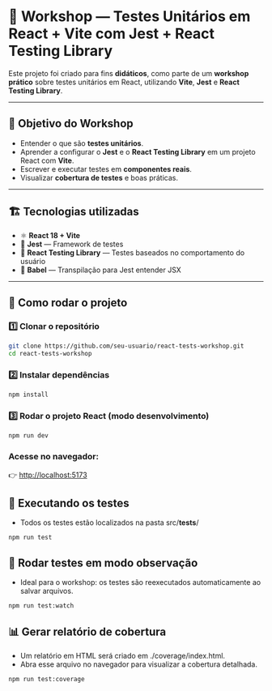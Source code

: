 # 🧪 Workshop — Testes Unitários em React + Vite com Jest + React Testing Library

Este projeto foi criado para fins **didáticos**, como parte de um **workshop prático** sobre testes unitários em React, utilizando **Vite**, **Jest** e **React Testing Library**.

---

## 🎯 Objetivo do Workshop

- Entender o que são **testes unitários**.
- Aprender a configurar o **Jest** e o **React Testing Library** em um projeto React com **Vite**.
- Escrever e executar testes em **componentes reais**.
- Visualizar **cobertura de testes** e boas práticas.

---

## 🏗️ Tecnologias utilizadas

- ⚛️ **React 18 + Vite**
- 🧪 **Jest** — Framework de testes
- 🧰 **React Testing Library** — Testes baseados no comportamento do usuário
- 🧠 **Babel** — Transpilação para Jest entender JSX

---

## 🚀 Como rodar o projeto

### 1️⃣ Clonar o repositório

```bash
git clone https://github.com/seu-usuario/react-tests-workshop.git
cd react-tests-workshop
```

### 2️⃣ Instalar dependências

```bash
npm install
```

### 3️⃣ Rodar o projeto React (modo desenvolvimento)

```bash
npm run dev
```

### Acesse no navegador:

👉 [http://localhost:5173](http://localhost:5173)

## 🧪 Executando os testes

- Todos os testes estão localizados na pasta src/**tests**/

```bash
npm run test
```

## 🔁 Rodar testes em modo observação

- Ideal para o workshop: os testes são reexecutados automaticamente ao salvar arquivos.

```bash
npm run test:watch
```

## 📊 Gerar relatório de cobertura

- Um relatório em HTML será criado em ./coverage/index.html.
- Abra esse arquivo no navegador para visualizar a cobertura detalhada.

```bash
npm run test:coverage
```
